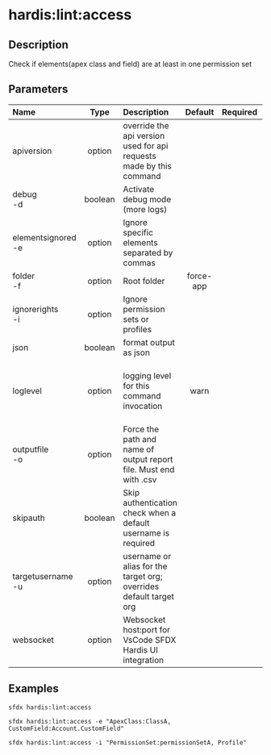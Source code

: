 <!-- This file has been generated with command 'sfdx hardis:doc:plugin:generate'. Please do not update it manually or it may be overwritten -->
# hardis:lint:access

## Description

Check if elements(apex class and field) are at least in one permission set

## Parameters

| Name                   |  Type   | Description                                                         |  Default  | Required |                        Options                        |
|:-----------------------|:-------:|:--------------------------------------------------------------------|:---------:|:--------:|:-----------------------------------------------------:|
| apiversion             | option  | override the api version used for api requests made by this command |           |          |                                                       |
| debug<br/>-d           | boolean | Activate debug mode (more logs)                                     |           |          |                                                       |
| elementsignored<br/>-e | option  | Ignore specific elements separated by commas                        |           |          |                                                       |
| folder<br/>-f          | option  | Root folder                                                         | force-app |          |                                                       |
| ignorerights<br/>-i    | option  | Ignore permission sets or profiles                                  |           |          |                                                       |
| json                   | boolean | format output as json                                               |           |          |                                                       |
| loglevel               | option  | logging level for this command invocation                           |   warn    |          | trace<br/>debug<br/>info<br/>warn<br/>error<br/>fatal |
| outputfile<br/>-o      | option  | Force the path and name of output report file. Must end with .csv   |           |          |                                                       |
| skipauth               | boolean | Skip authentication check when a default username is required       |           |          |                                                       |
| targetusername<br/>-u  | option  | username or alias for the target org; overrides default target org  |           |          |                                                       |
| websocket              | option  | Websocket host:port for VsCode SFDX Hardis UI integration           |           |          |                                                       |

## Examples

```shell
sfdx hardis:lint:access
```

```shell
sfdx hardis:lint:access -e "ApexClass:ClassA, CustomField:Account.CustomField"
```

```shell
sfdx hardis:lint:access -i "PermissionSet:permissionSetA, Profile"
```


